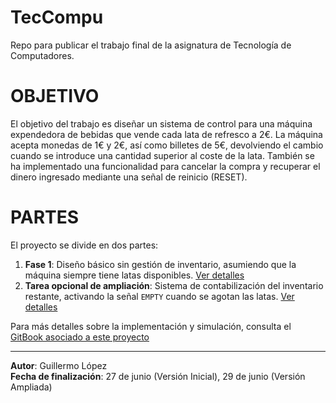 # TecCompu

Repo para publicar el trabajo final de la asignatura de Tecnología de Computadores.

# OBJETIVO

El objetivo del trabajo es diseñar un sistema de control para una máquina expendedora de bebidas que vende cada lata de refresco a 2€. La máquina acepta monedas de 1€ y 2€, así como billetes de 5€, devolviendo el cambio cuando se introduce una cantidad superior al coste de la lata. También se ha implementado una funcionalidad para cancelar la compra y recuperar el dinero ingresado mediante una señal de reinicio (RESET).

# PARTES

El proyecto se divide en dos partes:
1. **Fase 1**: Diseño básico sin gestión de inventario, asumiendo que la máquina siempre tiene latas disponibles. [Ver detalles](https://lopezalcuadrado.gitbook.io/teccompu/trabajo-sin-ampliar)
2. **Tarea opcional de ampliación**: Sistema de contabilización del inventario restante, activando la señal `EMPTY` cuando se agotan las latas. [Ver detalles](https://lopezalcuadrado.gitbook.io/teccompu/amplicion)

Para más detalles sobre la implementación y simulación, consulta el [GitBook asociado a este proyecto](https://lopezalcuadrado.gitbook.io/teccompu/amplicion)

---

**Autor**: Guillermo López  
**Fecha de finalización**: 27 de junio (Versión Inicial), 29 de junio (Versión Ampliada)